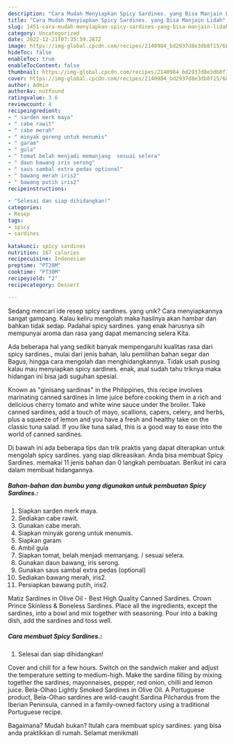 ```yaml
---
description: "Cara Mudah Menyiapkan Spicy Sardines. yang Bisa Manjain Lidah"
title: "Cara Mudah Menyiapkan Spicy Sardines. yang Bisa Manjain Lidah"
slug: 1451-cara-mudah-menyiapkan-spicy-sardines-yang-bisa-manjain-lidah
category: Uncategorized
date: 2022-12-21T07:35:59.287Z
image: https://img-global.cpcdn.com/recipes/2140984_bd2937d8e3db8f15/680x482cq70/spicy-sardines-foto-resep-utama.jpg
hideToc: false
enableToc: true
enableTocContent: false
thumbnail: https://img-global.cpcdn.com/recipes/2140984_bd2937d8e3db8f15/680x482cq70/spicy-sardines-foto-resep-utama.jpg
cover: https://img-global.cpcdn.com/recipes/2140984_bd2937d8e3db8f15/680x482cq70/spicy-sardines-foto-resep-utama.jpg
author: Admin
authorAv: notfound
ratingvalue: 3.6
reviewcount: 4
recipeingredient:
- " sarden merk maya"
- " cabe rawit"
- " cabe merah"
- " minyak goreng untuk menumis"
- " garam"
- " gula"
- " tomat belah menjadi memanjang  sesuai selera"
- " daun bawang iris serong"
- " saus sambal extra pedas optional"
- " bawang merah iris2"
- " bawang putih iris2"
recipeinstructions:

- "Selesai dan siap dihidangkan!"
categories:
- Resep
tags:
- spicy
- sardines

katakunci: spicy sardines 
nutrition: 167 calories
recipecuisine: Indonesian
preptime: "PT28M"
cooktime: "PT30M"
recipeyield: "2"
recipecategory: Dessert

---
```





Sedang mencari ide resep spicy sardines. yang unik? Cara menyiapkannya sangat gampang. Kalau keliru mengolah maka hasilnya akan hambar dan bahkan tidak sedap. Padahal spicy sardines. yang enak harusnya sih mempunyai aroma dan rasa yang dapat memancing selera Kita.





Ada beberapa hal yang sedikit banyak mempengaruhi kualitas rasa dari spicy sardines., mulai dari jenis bahan, lalu pemilihan bahan segar dan Bagus, hingga cara mengolah dan menghidangkannya. Tidak usah pusing kalau mau menyiapkan spicy sardines. enak,      asal sudah tahu triknya maka hidangan ini bisa jadi suguhan spesial.














Known as &#34;ginisang sardinas&#34; in the Philippines, this recipe involves marinating canned sardines in lime juice before cooking them in a rich and delicious cherry tomato and white wine sauce under the broiler. Take canned sardines, add a touch of mayo, scallions, capers, celery, and herbs, plus a squeeze of lemon and you have a fresh and healthy take on the classic tuna salad. If you like tuna salad, this is a good way to ease into the world of canned sardines.






Di bawah ini ada beberapa tips dan trik praktis yang dapat diterapkan untuk mengolah spicy sardines. yang siap dikreasikan. Anda bisa membuat Spicy Sardines. memakai 11 jenis bahan dan 0 langkah pembuatan. Berikut ini cara dalam membuat hidangannya.

<!--inarticleads1-->

##### Bahan-bahan dan bumbu yang digunakan untuk pembuatan Spicy Sardines.:

1. Siapkan  sarden merk maya.
1. Sediakan  cabe rawit.
1. Gunakan  cabe merah.
1. Siapkan  minyak goreng untuk menumis.
1. Siapkan  garam
1. Ambil  gula
1. Siapkan  tomat, belah menjadi memanjang. / sesuai selera.
1. Gunakan  daun bawang, iris serong.
1. Gunakan  saus sambal extra pedas (optional)
1. Sediakan  bawang merah, iris2.
1. Persiapkan  bawang putih, iris2.


Matiz Sardines in Olive Oil - Best High Quality Canned Sardines. Crown Prince Skinless &amp; Boneless Sardines. Place all the ingredients, except the sardines, into a bowl and mix together with seasoning. Pour into a baking dish, add the sardines and toss well. 

<!--inarticleads2-->

##### Cara membuat Spicy Sardines.:


1. Selesai dan siap dihidangkan!

Cover and chill for a few hours. Switch on the sandwich maker and adjust the temperature setting to medium-high. Make the sardine filling by mixing together the sardines, mayonnaises, pepper, red onion, chilli and lemon juice. Bela-Olhao Lightly Smoked Sardines in Olive Oil. A Portuguese product, Bela-Olhao sardines are wild-caught Sardina Pilchardus from the Iberian Peninsula, canned in a family-owned factory using a traditional Portuguese recipe. 

Bagaimana? Mudah bukan? Itulah cara membuat spicy sardines. yang bisa anda praktikkan di rumah. Selamat menikmati
